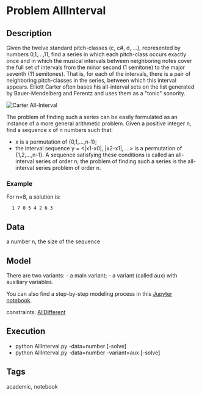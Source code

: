 # Problem AllInterval
## Description
Given the twelve standard pitch-classes (c, c#, d, ...), represented by numbers 0,1,...,11,
find a series in which each pitch-class occurs exactly once and in which the musical intervals
between neighboring notes cover the full set of intervals from the minor second (1 semitone) to the major seventh (11 semitones).
That is, for each of the intervals, there is a pair of neighboring pitch-classes in the series, between which this interval appears.
Elliott Carter often bases his all-interval sets on the list generated by Bauer-Mendelberg and Ferentz and uses them as a "tonic" sonority.

![Carter All-Interval](https://pycsp.org/assets/notebooks/figures/Carter_all-interval_sets.png)

The problem of finding such a series can be easily formulated as an instance of a more general arithmetic problem.
Given a positive integer n, find a sequence x of n numbers such that:
  - x is a permutation of {0,1,...,n-1};
  - the interval sequence y = <|x1-x0|, |x2-x1|, ...>  is a permutation of {1,2,...,n-1}.
A sequence satisfying these conditions is called an all-interval series of order n;
the problem of finding such a series is the all-interval series problem of order n.

### Example
  For n=8, a solution is:
  ```
    1 7 0 5 4 2 6 3
  ```

## Data
  a number n, the size of the sequence

## Model
  There are two variants:
     - a main variant;
     - a variant  (called aux) with auxiliary variables.

  You can also find a step-by-step modeling process in this [Jupyter notebook](http://pycsp.org/documentation/models/CSP/AllInterval/).

  constraints: [AllDifferent](http://pycsp.org/documentation/constraints/AllDifferent)

## Execution
  - python AllInterval.py -data=number [-solve]
  - python AllInterval.py -data=number -variant=aux [-solve]

## Tags
  academic, notebook
